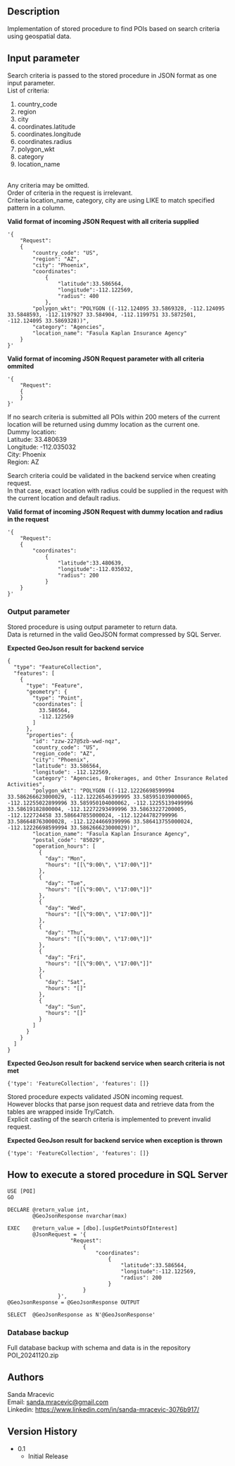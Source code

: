 ## Description

Implementation of stored procedure to find POIs based on search criteria using geospatial data.

## Input parameter

Search criteria is passed to the stored procedure in JSON format as one input parameter.
</br>
List of criteria:
</br>
1. country_code 
2. region
3. city
4. coordinates.latitude
5. coordinates.longitude
6. coordinates.radius
7. polygon_wkt
8. category
9. location_name
</br>
Any criteria may be omitted.
</br>
Order of criteria in the request is irrelevant.
</br>
Criteria location_name, category, city are using LIKE to match specified pattern in a column. 

<b>Valid format of incoming JSON Request with all criteria supplied</b>

```
'{
	"Request":
	{
		"country_code": "US",
		"region": "AZ",
		"city": "Phoenix",
		"coordinates":
			{
				"latitude":33.586564,
				"longitude":-112.122569,
				"radius": 400
			},
		"polygon_wkt": "POLYGON ((-112.124095 33.5869328, -112.124095 33.5848593, -112.1197927 33.584904, -112.1199751 33.5872501, -112.124095 33.5869328))",
		"category": "Agencies",
		"location_name": "Fasula Kaplan Insurance Agency"
	}
}'
```

<b>Valid format of incoming JSON Request parameter with all criteria ommited</b>

```
'{
	"Request":
	{
	}
}'
```

If no search criteria is submitted all POIs within 200 meters of the current location will be returned using dummy location as the current one.
</br>
Dummy location:
</br>
Latitude: 33.480639
</br>
Longitude: -112.035032
</br>
City: Phoenix
</br>
Region: AZ

Search criteria could be validated in the backend service when creating request. 
</br>
In that case, exact location with radius could be supplied in the request with the current location and default radius.
</br>

<b>Valid format of incoming JSON Request with dummy location and radius in the request</b>

```
'{
	"Request":
	{
		"coordinates":
			{
				"latitude":33.480639,
				"longitude":-112.035032,
				"radius": 200
			}
	}
}'
```


### Output parameter

Stored procedure is using output parameter to return data.
</br>
Data is returned in the valid GeoJSON format compressed by SQL Server.

<b>Expected GeoJson result for backend service</b>

```
{
  "type": "FeatureCollection",
  "features": [
    {
      "type": "Feature",
      "geometry": {
        "type": "Point",
        "coordinates": [
          33.586564,
          -112.122569
        ]
      },
      "properties": {
        "id": "zzw-227@5zb-wwd-nqz",
        "country_code": "US",
        "region_code": "AZ",
        "city": "Phoenix",
        "latitude": 33.586564,
        "longitude": -112.122569,
        "category": "Agencies, Brokerages, and Other Insurance Related Activities",
        "polygon_wkt": "POLYGON ((-112.12226698599994 33.586266623000029, -112.12226546399995 33.585951039000065, -112.12255022899996 33.585950104000062, -112.12255139499996 33.58619182800004, -112.12272293499996 33.58633227200005, -112.122724458 33.586647855000024, -112.12244782799996 33.586648763000028, -112.12244669399996 33.586413755000024, -112.12226698599994 33.586266623000029))",
        "location_name": "Fasula Kaplan Insurance Agency",
        "postal_code": "85029",
        "operation_hours": [
          {
            "day": "Mon",
            "hours": "[[\"9:00\", \"17:00\"]]"
          },
          {
            "day": "Tue",
            "hours": "[[\"9:00\", \"17:00\"]]"
          },
          {
            "day": "Wed",
            "hours": "[[\"9:00\", \"17:00\"]]"
          },
          {
            "day": "Thu",
            "hours": "[[\"9:00\", \"17:00\"]]"
          },
          {
            "day": "Fri",
            "hours": "[[\"9:00\", \"17:00\"]]"
          },
          {
            "day": "Sat",
            "hours": "[]"
          },
          {
            "day": "Sun",
            "hours": "[]"
          }
        ]
      }
    }
  ]
}
```

<b>Expected GeoJson result for backend service when search criteria is not met</b>

```
{'type': 'FeatureCollection', 'features': []}
```
Stored procedure expects validated JSON incoming request.
</br>
However blocks that parse json request data and retrieve data from the tables are wrapped inside Try/Catch.
</br>
Explicit casting of the search criteria is implemented to prevent invalid request.

<b>Expected GeoJson result for backend service when exception is thrown</b>

```
{'type': 'FeatureCollection', 'features': []}
```

## How to execute a stored procedure in SQL Server

```
USE [POI]
GO

DECLARE	@return_value int,
		@GeoJsonResponse nvarchar(max)

EXEC	@return_value = [dbo].[uspGetPointsOfInterest]
		@JsonRequest = '{
					"Request":
						{
							"coordinates":
								{
									"latitude":33.586564,
									"longitude":-112.122569,
									"radius": 200
								}
						}
				}',
@GeoJsonResponse = @GeoJsonResponse OUTPUT

SELECT	@GeoJsonResponse as N'@GeoJsonResponse'
```

### Database backup

Full database backup with schema and data is in the repository
</br>
POI_20241120.zip


## Authors

Sanda Mracevic
</br>
Email: sanda.mracevic@gmail.com
</br>
Linkedin: https://www.linkedin.com/in/sanda-mracevic-3076b917/

## Version History

* 0.1
    * Initial Release

